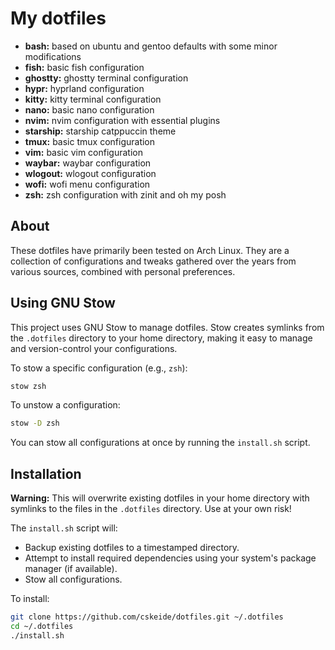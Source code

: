 # My dotfiles

- **bash:** based on ubuntu and gentoo defaults with some minor modifications
- **fish:** basic fish configuration
- **ghostty:** ghostty terminal configuration
- **hypr:** hyprland configuration
- **kitty:** kitty terminal configuration
- **nano:** basic nano configuration
- **nvim:** nvim configuration with essential plugins
- **starship:** starship catppuccin theme
- **tmux:** basic tmux configuration
- **vim:** basic vim configuration
- **waybar:** waybar configuration
- **wlogout:** wlogout configuration
- **wofi:** wofi menu configuration
- **zsh:** zsh configuration with zinit and oh my posh

## About

These dotfiles have primarily been tested on Arch Linux. They are a collection of configurations and tweaks gathered over the years from various sources, combined with personal preferences.

## Using GNU Stow

This project uses GNU Stow to manage dotfiles. Stow creates symlinks from the `.dotfiles` directory to your home directory, making it easy to manage and version-control your configurations.

To stow a specific configuration (e.g., `zsh`):

```bash
stow zsh
```

To unstow a configuration:

```bash
stow -D zsh
```

You can stow all configurations at once by running the `install.sh` script.

## Installation

**Warning:** This will overwrite existing dotfiles in your home directory with symlinks to the files in the `.dotfiles` directory. Use at your own risk!

The `install.sh` script will:

- Backup existing dotfiles to a timestamped directory.
- Attempt to install required dependencies using your system's package manager (if available).
- Stow all configurations.

To install:

```bash
git clone https://github.com/cskeide/dotfiles.git ~/.dotfiles
cd ~/.dotfiles
./install.sh
```
